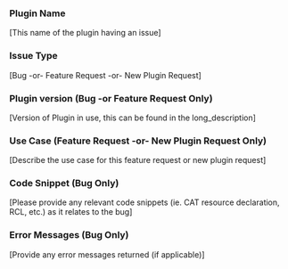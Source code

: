 ### Plugin Name
[This name of the plugin having an issue]

### Issue Type
[Bug -or- Feature Request -or- New Plugin Request]

### Plugin version (Bug -or Feature Request Only)
[Version of Plugin in use, this can be found in the long_description]

### Use Case (Feature Request -or- New Plugin Request Only)
[Describe the use case for this feature request or new plugin request]

### Code Snippet (Bug Only)
[Please provide any relevant code snippets (ie. CAT resource declaration, RCL, etc.) as it relates to the bug]

### Error Messages (Bug Only)
[Provide any error messages returned (if applicable)]
